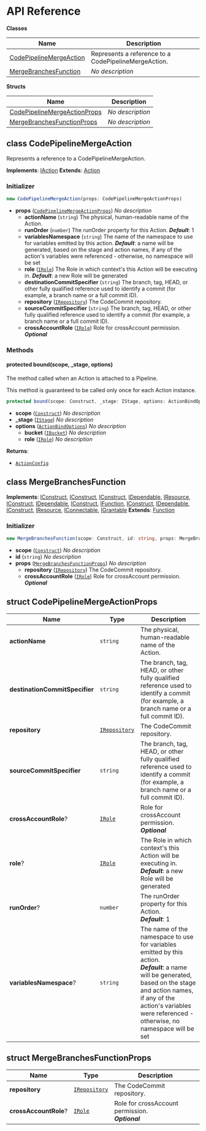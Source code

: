 # API Reference

**Classes**

Name|Description
----|-----------
[CodePipelineMergeAction](#cloudcomponents-cdk-codepipeline-merge-action-codepipelinemergeaction)|Represents a reference to a CodePipelineMergeAction.
[MergeBranchesFunction](#cloudcomponents-cdk-codepipeline-merge-action-mergebranchesfunction)|*No description*


**Structs**

Name|Description
----|-----------
[CodePipelineMergeActionProps](#cloudcomponents-cdk-codepipeline-merge-action-codepipelinemergeactionprops)|*No description*
[MergeBranchesFunctionProps](#cloudcomponents-cdk-codepipeline-merge-action-mergebranchesfunctionprops)|*No description*



## class CodePipelineMergeAction  <a id="cloudcomponents-cdk-codepipeline-merge-action-codepipelinemergeaction"></a>

Represents a reference to a CodePipelineMergeAction.

__Implements__: [IAction](#aws-cdk-aws-codepipeline-iaction)
__Extends__: [Action](#aws-cdk-aws-codepipeline-actions-action)

### Initializer




```ts
new CodePipelineMergeAction(props: CodePipelineMergeActionProps)
```

* **props** (<code>[CodePipelineMergeActionProps](#cloudcomponents-cdk-codepipeline-merge-action-codepipelinemergeactionprops)</code>)  *No description*
  * **actionName** (<code>string</code>)  The physical, human-readable name of the Action. 
  * **runOrder** (<code>number</code>)  The runOrder property for this Action. __*Default*__: 1
  * **variablesNamespace** (<code>string</code>)  The name of the namespace to use for variables emitted by this action. __*Default*__: a name will be generated, based on the stage and action names, if any of the action's variables were referenced - otherwise, no namespace will be set
  * **role** (<code>[IRole](#aws-cdk-aws-iam-irole)</code>)  The Role in which context's this Action will be executing in. __*Default*__: a new Role will be generated
  * **destinationCommitSpecifier** (<code>string</code>)  The branch, tag, HEAD, or other fully qualified reference used to identify a commit (for example, a branch name or a full commit ID). 
  * **repository** (<code>[IRepository](#aws-cdk-aws-codecommit-irepository)</code>)  The CodeCommit repository. 
  * **sourceCommitSpecifier** (<code>string</code>)  The branch, tag, HEAD, or other fully qualified reference used to identify a commit (for example, a branch name or a full commit ID). 
  * **crossAccountRole** (<code>[IRole](#aws-cdk-aws-iam-irole)</code>)  Role for crossAccount permission. __*Optional*__


### Methods


#### protected bound(scope, _stage, options) <a id="cloudcomponents-cdk-codepipeline-merge-action-codepipelinemergeaction-bound"></a>

The method called when an Action is attached to a Pipeline.

This method is guaranteed to be called only once for each Action instance.

```ts
protected bound(scope: Construct, _stage: IStage, options: ActionBindOptions): ActionConfig
```

* **scope** (<code>[Construct](#aws-cdk-core-construct)</code>)  *No description*
* **_stage** (<code>[IStage](#aws-cdk-aws-codepipeline-istage)</code>)  *No description*
* **options** (<code>[ActionBindOptions](#aws-cdk-aws-codepipeline-actionbindoptions)</code>)  *No description*
  * **bucket** (<code>[IBucket](#aws-cdk-aws-s3-ibucket)</code>)  *No description* 
  * **role** (<code>[IRole](#aws-cdk-aws-iam-irole)</code>)  *No description* 

__Returns__:
* <code>[ActionConfig](#aws-cdk-aws-codepipeline-actionconfig)</code>



## class MergeBranchesFunction  <a id="cloudcomponents-cdk-codepipeline-merge-action-mergebranchesfunction"></a>



__Implements__: [IConstruct](#constructs-iconstruct), [IConstruct](#aws-cdk-core-iconstruct), [IConstruct](#constructs-iconstruct), [IDependable](#aws-cdk-core-idependable), [IResource](#aws-cdk-core-iresource), [IConstruct](#constructs-iconstruct), [IDependable](#aws-cdk-core-idependable), [IConstruct](#aws-cdk-core-iconstruct), [IFunction](#aws-cdk-aws-lambda-ifunction), [IConstruct](#constructs-iconstruct), [IDependable](#aws-cdk-core-idependable), [IConstruct](#aws-cdk-core-iconstruct), [IResource](#aws-cdk-core-iresource), [IConnectable](#aws-cdk-aws-ec2-iconnectable), [IGrantable](#aws-cdk-aws-iam-igrantable)
__Extends__: [Function](#aws-cdk-aws-lambda-function)

### Initializer




```ts
new MergeBranchesFunction(scope: Construct, id: string, props: MergeBranchesFunctionProps)
```

* **scope** (<code>[Construct](#aws-cdk-core-construct)</code>)  *No description*
* **id** (<code>string</code>)  *No description*
* **props** (<code>[MergeBranchesFunctionProps](#cloudcomponents-cdk-codepipeline-merge-action-mergebranchesfunctionprops)</code>)  *No description*
  * **repository** (<code>[IRepository](#aws-cdk-aws-codecommit-irepository)</code>)  The CodeCommit repository. 
  * **crossAccountRole** (<code>[IRole](#aws-cdk-aws-iam-irole)</code>)  Role for crossAccount permission. __*Optional*__




## struct CodePipelineMergeActionProps  <a id="cloudcomponents-cdk-codepipeline-merge-action-codepipelinemergeactionprops"></a>






Name | Type | Description 
-----|------|-------------
**actionName** | <code>string</code> | The physical, human-readable name of the Action.
**destinationCommitSpecifier** | <code>string</code> | The branch, tag, HEAD, or other fully qualified reference used to identify a commit (for example, a branch name or a full commit ID).
**repository** | <code>[IRepository](#aws-cdk-aws-codecommit-irepository)</code> | The CodeCommit repository.
**sourceCommitSpecifier** | <code>string</code> | The branch, tag, HEAD, or other fully qualified reference used to identify a commit (for example, a branch name or a full commit ID).
**crossAccountRole**? | <code>[IRole](#aws-cdk-aws-iam-irole)</code> | Role for crossAccount permission.<br/>__*Optional*__
**role**? | <code>[IRole](#aws-cdk-aws-iam-irole)</code> | The Role in which context's this Action will be executing in.<br/>__*Default*__: a new Role will be generated
**runOrder**? | <code>number</code> | The runOrder property for this Action.<br/>__*Default*__: 1
**variablesNamespace**? | <code>string</code> | The name of the namespace to use for variables emitted by this action.<br/>__*Default*__: a name will be generated, based on the stage and action names, if any of the action's variables were referenced - otherwise, no namespace will be set



## struct MergeBranchesFunctionProps  <a id="cloudcomponents-cdk-codepipeline-merge-action-mergebranchesfunctionprops"></a>






Name | Type | Description 
-----|------|-------------
**repository** | <code>[IRepository](#aws-cdk-aws-codecommit-irepository)</code> | The CodeCommit repository.
**crossAccountRole**? | <code>[IRole](#aws-cdk-aws-iam-irole)</code> | Role for crossAccount permission.<br/>__*Optional*__




